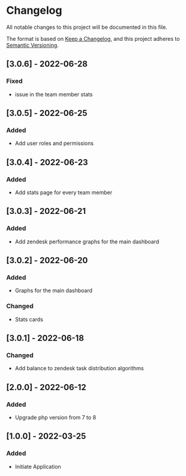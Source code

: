 # Changelog
All notable changes to this project will be documented in this file.

The format is based on [Keep a Changelog](https://keepachangelog.com/en/1.0.0/),
and this project adheres to [Semantic Versioning](https://semver.org/spec/v2.0.0.html).


## [3.0.6] - 2022-06-28
### Fixed
- issue in the team member stats


## [3.0.5] - 2022-06-25
### Added
- Add user roles and permissions


## [3.0.4] - 2022-06-23
### Added
- Add stats page for every team member


## [3.0.3] - 2022-06-21
### Added
- Add zendesk performance graphs for the main dashboard


## [3.0.2] - 2022-06-20
### Added
- Graphs for the main dashboard

### Changed
- Stats cards 


## [3.0.1] - 2022-06-18
### Changed
- Add balance to zendesk task distribution algorithms

## [2.0.0] - 2022-06-12
### Added
- Upgrade php version from 7 to 8


## [1.0.0] - 2022-03-25
### Added
- Initiate Application
